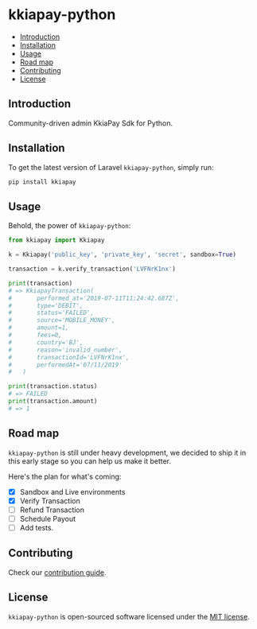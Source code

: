 # kkiapay-python

- [Introduction](#introduction)
- [Installation](#installation)
- [Usage](#usage)
- [Road map](#road-map)
- [Contributing](#contributing)
- [License](#license)

## Introduction

Community-driven admin KkiaPay Sdk for Python.

## Installation

To get the latest version of Laravel `kkiapay-python`, simply run:

```bash
pip install kkiapay
```

## Usage

Behold, the power of `kkiapay-python`:

```python
from kkiapay import Kkiapay

k = Kkiapay('public_key', 'private_key', 'secret', sandbox=True)

transaction = k.verify_transaction('LVFNrK1nx')

print(transaction)
# => KkiapayTransaction(
#       performed_at='2019-07-11T11:24:42.687Z',
#       type='DEBIT',
#       status='FAILED',
#       source='MOBILE_MONEY',
#       amount=1,
#       fees=0,
#       country='BJ',
#       reason='invalid_number',
#       transactionId='LVFNrK1nx',
#       performedAt='07/11/2019'
#   )

print(transaction.status)
# => FAILED
print(transaction.amount)
# => 1
```

## Road map

`kkiapay-python` is still under heavy development, we decided to ship it in this early stage so you can help us make it better.

Here's the plan for what's coming:

- [x] Sandbox and Live environments
- [x] Verify Transaction
- [ ] Refund Transaction
- [ ] Schedule Payout
- [ ] Add tests.

## Contributing

Check our [contribution guide](CONTRIBUTING.md).

## License

`kkiapay-python` is open-sourced software licensed under the [MIT license](https://opensource.org/licenses/MIT).